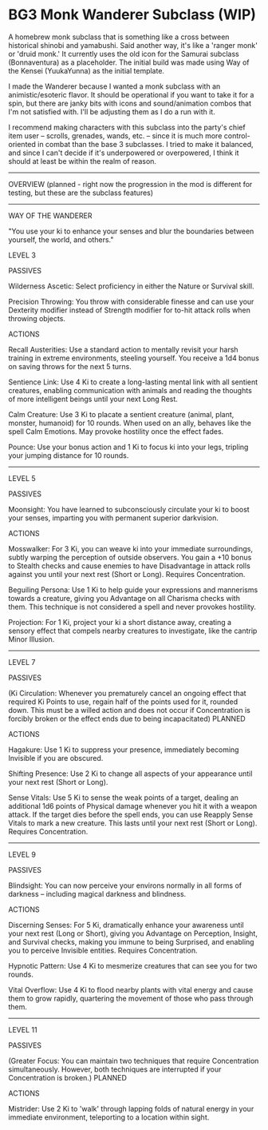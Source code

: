 # BG3 Monk Wanderer Subclass (WIP)
A homebrew monk subclass that is something like a cross between historical shinobi and yamabushi. Said another way, it's like a 'ranger monk' or 'druid monk.' It currently uses the old icon for the Samurai subclass (Bonnaventura) as a placeholder. The initial build was made using Way of the Kensei (YuukaYunna) as the initial template.

I made the Wanderer because I wanted a monk subclass with an animistic/esoteric flavor. It should be operational if you want to take it for a spin, but there are janky bits with icons and sound/animation combos that I'm not satisfied with. I'll be adjusting them as I do a run with it.

I recommend making characters with this subclass into the party's chief item user – scrolls, grenades, wands, etc. – since it is much more control-oriented in combat than the base 3 subclasses. I tried to make it balanced, and since I can't decide if it's underpowered or overpowered, I think it should at least be within the realm of reason.

---

OVERVIEW (planned - right now the progression in the mod is different for testing, but these are the subclass features)

---

WAY OF THE WANDERER

"You use your ki to enhance your senses and blur the boundaries between yourself, the world, and others."

LEVEL 3

PASSIVES

Wilderness Ascetic: Select proficiency in either the Nature or Survival skill.

Precision Throwing: You throw with considerable finesse and can use your Dexterity modifier instead of Strength modifier for to-hit attack rolls when throwing objects.

ACTIONS

Recall Austerities: Use a standard action to mentally revisit your harsh training in extreme environments, steeling yourself. You receive a 1d4 bonus on saving throws for the next 5 turns.

Sentience Link: Use 4 Ki to create a long-lasting mental link with all sentient creatures, enabling communication with animals and reading the thoughts of more intelligent beings until your next Long Rest.

Calm Creature: Use 3 Ki to placate a sentient creature (animal, plant, monster, humanoid) for 10 rounds. When used on an ally, behaves like the spell Calm Emotions. May provoke hostility once the effect fades.

Pounce: Use your bonus action and 1 Ki to focus ki into your legs, tripling your jumping distance for 10 rounds.

___

LEVEL 5

PASSIVES

Moonsight: You have learned to subconsciously circulate your ki to boost your senses, imparting you with permanent superior darkvision.

ACTIONS

Mosswalker: For 3 Ki, you can weave ki into your immediate surroundings, subtly warping the perception of outside observers. You gain a +10 bonus to Stealth checks and cause enemies to have Disadvantage in attack rolls against you until your next rest (Short or Long). Requires Concentration.

Beguiling Persona: Use 1 Ki to help guide your expressions and mannerisms towards a creature, giving you Advantage on all Charisma checks with them. This technique is not considered a spell and never provokes hostility.

Projection: For 1 Ki, project your ki a short distance away, creating a sensory effect that compels nearby creatures to investigate, like the cantrip Minor Illusion.

___

LEVEL 7

PASSIVES

(Ki Circulation: Whenever you prematurely cancel an ongoing effect that required Ki Points to use, regain half of the points used for it, rounded down. This must be a willed action and does not occur if Concentration is forcibly broken or the effect ends due to being incapacitated) PLANNED

ACTIONS

Hagakure: Use 1 Ki to suppress your presence, immediately becoming Invisible if you are obscured. 

Shifting Presence: Use 2 Ki to change all aspects of your appearance until your next rest (Short or Long).

Sense Vitals: Use 5 Ki to sense the weak points of a target, dealing an additional 1d6 points of Physical damage whenever you hit it with a weapon attack. If the target dies before the spell ends, you can use Reapply Sense Vitals to mark a new creature. This lasts until your next rest (Short or Long). Requires Concentration.

___

LEVEL 9

PASSIVES

Blindsight: You can now perceive your environs normally in all forms of darkness – including magical darkness and blindness.

ACTIONS

Discerning Senses: For 5 Ki, dramatically enhance your awareness until your next rest (Long or Short), giving you Advantage on Perception, Insight, and Survival checks, making you immune to being Surprised, and enabling you to perceive Invisible entities. Requires Concentration.

Hypnotic Pattern: Use 4 Ki to mesmerize creatures that can see you for two rounds.

Vital Overflow: Use 4 Ki to flood nearby plants with vital energy and cause them to grow rapidly, quartering the movement of those who pass through them.

___

LEVEL 11

PASSIVES

(Greater Focus: You can maintain two techniques that require Concentration simultaneously. However, both techniques are interrupted if your Concentration is broken.) PLANNED

ACTIONS

Mistrider: Use 2 Ki to 'walk' through lapping folds of natural energy in your immediate environment, teleporting to a location within sight.






